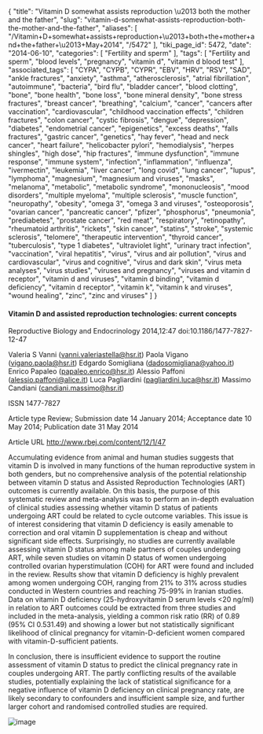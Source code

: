 {
    "title": "Vitamin D somewhat assists reproduction \u2013 both the mother and the father",
    "slug": "vitamin-d-somewhat-assists-reproduction-both-the-mother-and-the-father",
    "aliases": [
        "/Vitamin+D+somewhat+assists+reproduction+\u2013+both+the+mother+and+the+father+\u2013+May+2014",
        "/5472"
    ],
    "tiki_page_id": 5472,
    "date": "2014-06-10",
    "categories": [
        "Fertility and sperm"
    ],
    "tags": [
        "Fertility and sperm",
        "blood levels",
        "pregnancy",
        "vitamin d",
        "vitamin d blood test"
    ],
    "associated_tags": [
        "CYPA",
        "CYPB",
        "CYPR",
        "EBV",
        "HRV",
        "RSV",
        "SAD",
        "ankle fractures",
        "anxiety",
        "asthma",
        "atherosclerosis",
        "atrial fibrillation",
        "autoimmune",
        "bacteria",
        "bird flu",
        "bladder cancer",
        "blood clotting",
        "bone",
        "bone health",
        "bone loss",
        "bone mineral density",
        "bone stress fractures",
        "breast cancer",
        "breathing",
        "calcium",
        "cancer",
        "cancers after vaccination",
        "cardiovascular",
        "childhood vaccination effects",
        "children fractures",
        "colon cancer",
        "cystic fibrosis",
        "dengue",
        "depression",
        "diabetes",
        "endometrial cancer",
        "epigenetics",
        "excess deaths",
        "falls fractures",
        "gastric cancer",
        "genetics",
        "hay fever",
        "head and neck cancer",
        "heart failure",
        "helicobacter pylori",
        "hemodialysis",
        "herpes shingles",
        "high dose",
        "hip fractures",
        "immune dysfunction",
        "immune response",
        "immune system",
        "infection",
        "inflammation",
        "influenza",
        "ivermectin",
        "leukemia",
        "liver cancer",
        "long covid",
        "lung cancer",
        "lupus",
        "lymphoma",
        "magnesium",
        "magnesium and viruses",
        "masks",
        "melanoma",
        "metabolic",
        "metabolic syndrome",
        "mononucleosis",
        "mood disorders",
        "multiple myeloma",
        "multiple sclerosis",
        "muscle function",
        "neuropathy",
        "obesity",
        "omega 3",
        "omega 3 and viruses",
        "osteoporosis",
        "ovarian cancer",
        "pancreatic cancer",
        "pfizer",
        "phosphorus",
        "pneumonia",
        "prediabetes",
        "prostate cancer",
        "red meat",
        "respiratory",
        "retinopathy",
        "rheumatoid arthritis",
        "rickets",
        "skin cancer",
        "statins",
        "stroke",
        "systemic sclerosis",
        "telomere",
        "therapeutic intervention",
        "thyroid cancer",
        "tuberculosis",
        "type 1 diabetes",
        "ultraviolet light",
        "urinary tract infection",
        "vaccination",
        "viral hepatitis",
        "virus",
        "virus and air pollution",
        "virus and cardiovascular",
        "virus and cognitive",
        "virus and dark skin",
        "virus meta analyses",
        "virus studies",
        "viruses and pregnancy",
        "viruses and vitamin d receptor",
        "vitamin d and viruses",
        "vitamin d binding",
        "vitamin d deficiency",
        "vitamin d receptor",
        "vitamin k",
        "vitamin k and viruses",
        "wound healing",
        "zinc",
        "zinc and viruses"
    ]
}


#### Vitamin D and assisted reproduction technologies: current concepts

Reproductive Biology and Endocrinology 2014,12:47 doi:10.1186/1477-7827-12-47

Valeria S Vanni (vanni.valeriastella@hsr.it) Paola Vigano (vigano.paola@hsr.it) Edgardo Somigliana (dadosomigliana@yahoo.it) Enrico Papaleo (papaleo.enrico@hsr.it) Alessio Paffoni (alessio.paffoni@alice.it) Luca Pagliardini (pagliardini.luca@hsr.it) Massimo Candiani (candiani.massimo@hsr.it)

ISSN 1477-7827

Article type Review; Submission date 14 January 2014; Acceptance date 10 May 2014; Publication date 31 May 2014

Article URL http://www.rbej.com/content/12/1/47

Accumulating evidence from animal and human studies suggests that vitamin D is involved in many functions of the human reproductive system in both genders, but no comprehensive analysis of the potential relationship between vitamin D status and Assisted Reproduction Technologies (ART) outcomes is currently available. On this basis, the purpose of this systematic review and meta-analysis was to perform an in-depth evaluation of clinical studies assessing whether vitamin D status of patients undergoing ART could be related to cycle outcome variables. This issue is of interest considering that vitamin D deficiency is easily amenable to correction and oral vitamin D supplementation is cheap and without significant side effects. Surprisingly, no studies are currently available assessing vitamin D status among male partners of couples undergoing ART, while seven studies on vitamin D status of women undergoing controlled ovarian hyperstimulation (COH) for ART were found and included in the review. Results show that vitamin D deficiency is highly prevalent among women undergoing COH, ranging from 21% to 31% across studies conducted in Western countries and reaching 75-99% in Iranian studies. Data on vitamin D deficiency (25-hydroxyvitamin D serum levels <20 ng/ml) in relation to ART outcomes could be extracted from three studies and included in the meta-analysis, yielding a common risk ratio (RR) of 0.89 (95% CI 0.531.49) and showing a lower but not statistically significant likelihood of clinical pregnancy for vitamin-D-deficient women compared with vitamin-D-sufficient patients. 

In conclusion, there is insufficient evidence to support the routine assessment of vitamin D status to predict the clinical pregnancy rate in couples undergoing ART. The partly conflicting results of the available studies, potentially explaining the lack of statistical significance for a negative influence of vitamin D deficiency on clinical pregnancy rate, are likely secondary to confounders and insufficient sample size, and further larger cohort and randomised controlled studies are required.

<img src="https://d378j1rmrlek7x.cloudfront.net/attachments/jpeg/assisted.jpg" alt="image">